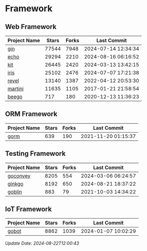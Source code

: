 # Framework

## Web Framework
| Project Name | Stars | Forks | Last Commit |
| ------------ | ----- | ----- | ----------- |
| [gin](https://github.com/gin-gonic/gin) | 77544 | 7948 | 2024-07-14 12:34:34 |
| [echo](https://github.com/labstack/echo) | 29294 | 2210 | 2024-08-16 06:16:52 |
| [kit](https://github.com/go-kit/kit) | 26445 | 2420 | 2024-03-13 13:42:15 |
| [iris](https://github.com/kataras/iris) | 25102 | 2476 | 2024-07-07 17:21:38 |
| [revel](https://github.com/revel/revel) | 13140 | 1387 | 2022-04-12 20:53:30 |
| [martini](https://github.com/go-martini/martini) | 11635 | 1105 | 2017-01-21 21:58:54 |
| [beego](https://github.com/astaxie/beego) | 717 | 180 | 2020-12-13 11:36:23 |

## ORM Framework
| Project Name | Stars | Forks | Last Commit |
| ------------ | ----- | ----- | ----------- |
| [gorm](https://github.com/jinzhu/gorm) | 639 | 190 | 2021-11-20 01:15:37 |

## Testing Framework
| Project Name | Stars | Forks | Last Commit |
| ------------ | ----- | ----- | ----------- |
| [goconvey](https://github.com/smartystreets/goconvey) | 8205 | 554 | 2024-03-06 06:24:57 |
| [ginkgo](https://github.com/onsi/ginkgo) | 8192 | 650 | 2024-08-21 18:37:22 |
| [goblin](https://github.com/franela/goblin) | 883 | 79 | 2021-10-03 14:34:22 |

## IoT Framework
| Project Name | Stars | Forks | Last Commit |
| ------------ | ----- | ----- | ----------- |
| [gobot](https://github.com/hybridgroup/gobot) | 8862 | 1039 | 2024-01-07 10:02:29 |

*Update Date: 2024-08-22T12:00:43*